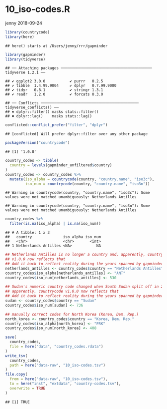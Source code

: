 10\_iso-codes.R
================
jenny
2018-09-24

``` r
library(countrycode)
library(here)
```

    ## here() starts at /Users/jenny/rrr/gapminder

``` r
library(gapminder)
library(tidyverse)
```

    ## ── Attaching packages ───────────────────────────────────────── tidyverse 1.2.1 ──

    ## ✔ ggplot2 3.0.0           ✔ purrr   0.2.5      
    ## ✔ tibble  1.4.99.9004     ✔ dplyr   0.7.99.9000
    ## ✔ tidyr   0.8.1           ✔ stringr 1.3.1      
    ## ✔ readr   1.2.0           ✔ forcats 0.3.0

    ## ── Conflicts ──────────────────────────────────────────── tidyverse_conflicts() ──
    ## ✖ dplyr::filter() masks stats::filter()
    ## ✖ dplyr::lag()    masks stats::lag()

``` r
conflicted::conflict_prefer("filter", "dplyr")
```

    ## [conflicted] Will prefer dplyr::filter over any other package

``` r
packageVersion("countrycode")
```

    ## [1] '1.0.0'

``` r
country_codes <- tibble(
  country = levels(gapminder_unfiltered$country)
)
country_codes <- country_codes %>% 
  mutate(iso_alpha = countrycode(country, "country.name", "iso3c"),
         iso_num = countrycode(country, "country.name", "iso3n"))
```

    ## Warning in countrycode(country, "country.name", "iso3c"): Some values were not matched unambiguously: Netherlands Antilles

    ## Warning in countrycode(country, "country.name", "iso3n"): Some values were not matched unambiguously: Netherlands Antilles

``` r
country_codes %>% 
  filter(is.na(iso_alpha) | is.na(iso_num))
```

    ## # A tibble: 1 x 3
    ##   country              iso_alpha iso_num
    ##   <chr>                <chr>       <int>
    ## 1 Netherlands Antilles <NA>           NA

``` r
## Netherlands Antilles is no longer a country and, apparently, countrycode
## v1.0.0 now reflects that
## Add it back to reflect reality during the years spanned by gapminder
netherlands_antilles <- country_codes$country == "Netherlands Antilles"
country_codes$iso_alpha[netherlands_antilles] <- "ANT"
country_codes$iso_num[netherlands_antilles] <- 530

## Sudan's numeric country code changed when South Sudan split off in 2011
## apparently, countrycode v1.0.0 now reflects that
## Add it back to reflect reality during the years spanned by gapminder
sudan <- country_codes$country == "Sudan"
country_codes$iso_num[sudan] <- 736

## manually correct codes for North Korea (Korea, Dem. Rep.)
north_korea <- country_codes$country == "Korea, Dem. Rep."
country_codes$iso_alpha[north_korea] <- "PRK"
country_codes$iso_num[north_korea] <- 408

save(
  country_codes,
  file = here("data", "country_codes.rdata")
)
write_tsv(
  country_codes,
  path = here("data-raw", "10_iso-codes.tsv")
)
file.copy(
  from = here("data-raw", "10_iso-codes.tsv"),
  to = here("inst", "extdata", "country-codes.tsv"),
  overwrite = TRUE
)
```

    ## [1] TRUE
